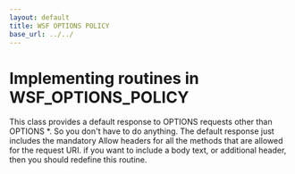 ```yaml
---
layout: default
title: WSF OPTIONS POLICY
base_url: ../../
---
```

# Implementing routines in WSF_OPTIONS_POLICY

This class provides a default response to OPTIONS requests other than OPTIONS *. So you don't have to do anything. The default response just includes the mandatory Allow headers for all the methods that are allowed for the request URI. if you want to include a body text, or additional header, then you should redefine this routine.